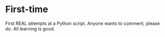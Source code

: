 # First-time
First REAL attempts at a Python script. Anyone wants to comment, please do. All learning is good.
